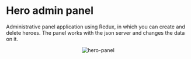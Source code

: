 # Hero admin panel

Administrative panel application using Redux, in which you can create and delete heroes. The panel works with the json server and changes the data on it.

<div align="center">
  <img src="https://i.ibb.co/FmtjBz8/hero-panel.png" alt="hero-panel" border="0">
</div>
